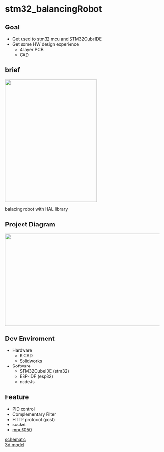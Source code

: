 # stm32_balancingRobot

## Goal
- Get used to stm32 mcu and STM32CubeIDE
- Get some HW design experience
   - 4 layer PCB
   - CAD

## brief
<img src="https://github.com/user-attachments/assets/aa3eea40-6855-4210-b87a-f6295661b627" width="300" height="400">  

balacing robot with HAL library

## Project Diagram
<img src="https://github.com/user-attachments/assets/ac75ff71-23ef-4be1-9276-8845e8abc768" width="600" height="300">  

## Dev Enviroment
- Hardware
  - KiCAD
  - Solidworks
- Software
  - STM32CubeIDE (stm32)
  - ESP-IDF (esp32)
  - nodeJs

## Feature
- PID control
- Complementary Filter
- HTTP protocol (post)
- socket
- [mpu6050](https://github.com/JwAhn0830/mpu6050)

[schematic](https://github.com/JwAhn0830/stm32_balancingRobot/tree/main/schematic)  
[3d model](https://github.com/JwAhn0830/stm32_balancingRobot/tree/main/3Dmodel)  
